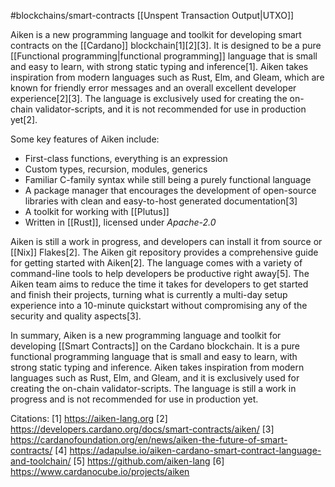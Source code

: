 #blockchains/smart-contracts 
[[Unspent Transaction Output|UTXO]]

Aiken is a new programming language and toolkit for developing smart contracts on the [[Cardano]] blockchain[1][2][3]. It is designed to be a pure [[Functional programming|functional programming]] language that is small and easy to learn, with strong static typing and inference[1]. Aiken takes inspiration from modern languages such as Rust, Elm, and Gleam, which are known for friendly error messages and an overall excellent developer experience[2][3]. The language is exclusively used for creating the on-chain validator-scripts, and it is not recommended for use in production yet[2]. 

Some key features of Aiken include:
- First-class functions, everything is an expression
- Custom types, recursion, modules, generics
- Familiar C-family syntax while still being a purely functional language
- A package manager that encourages the development of open-source libraries with clean and easy-to-host generated documentation[3]
- A toolkit for working with [[Plutus]]
- Written in [[Rust]], licensed under _Apache-2.0_

Aiken is still a work in progress, and developers can install it from source or [[Nix]] Flakes[2]. The Aiken git repository provides a comprehensive guide for getting started with Aiken[2]. The language comes with a variety of command-line tools to help developers be productive right away[5]. The Aiken team aims to reduce the time it takes for developers to get started and finish their projects, turning what is currently a multi-day setup experience into a 10-minute quickstart without compromising any of the security and quality aspects[3]. 

In summary, Aiken is a new programming language and toolkit for developing [[Smart Contracts]] on the Cardano blockchain. It is a pure functional programming language that is small and easy to learn, with strong static typing and inference. Aiken takes inspiration from modern languages such as Rust, Elm, and Gleam, and it is exclusively used for creating the on-chain validator-scripts. The language is still a work in progress and is not recommended for use in production yet.

Citations:
[1] https://aiken-lang.org
[2] https://developers.cardano.org/docs/smart-contracts/aiken/
[3] https://cardanofoundation.org/en/news/aiken-the-future-of-smart-contracts/
[4] https://adapulse.io/aiken-cardano-smart-contract-language-and-toolchain/
[5] https://github.com/aiken-lang
[6] https://www.cardanocube.io/projects/aiken
